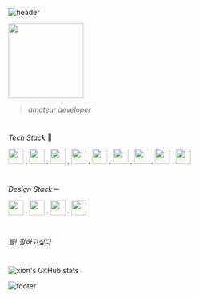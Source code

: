 ![header](https://capsule-render.vercel.app/api?type=waving&height=100&text=xion&fontAlign=95&fontAlignY=25&color=9d10f9&animation=twinkling&fontSize=20&fontColor=ffffff)

<img src="https://github.com/xion2664/icons/blob/main/palmtree_vaporwave.gif" width="150px">

> *amateur developer*

# 

*Tech Stack* 🔧

<img src="https://github.com/xion2664/icons/blob/main/c.svg" width="30px">  .  <img src="https://github.com/xion2664/icons/blob/main/c%2B%2B.svg" width="30px">  .  <img src="https://github.com/xion2664/icons/blob/main/java.svg" width="30px">  .  <img src="https://github.com/xion2664/icons/blob/main/python.svg" width="30px">  .  <img src="https://github.com/xion2664/icons/blob/main/html5.svg" height="30px">  .  <img src="https://github.com/xion2664/icons/blob/main/css3.svg" width="30px">  .  <img src="https://github.com/xion2664/icons/blob/main/js.svg" width="30px">  .  <img src="https://github.com/xion2664/icons/blob/main/mysql.svg" width="30px">  .  <img src="https://github.com/xion2664/icons/blob/main/opengl.svg" height="30px">

#

*Design Stack* ✏

<img src="https://github.com/xion2664/icons/blob/main/adobe%20photoshop.svg" width="30px">  ·  <img src="https://github.com/xion2664/icons/blob/main/adobe%20xd.svg" width="30px">  ·  <img src="https://github.com/xion2664/icons/blob/main/adobe%20premiere.svg" width="30px">  ·  <img src="https://github.com/xion2664/icons/blob/main/adobe%20illustrator.svg" width="30px">

#

*를! 잘하고싶다*

#

![xion's GitHub stats](https://github-readme-stats.vercel.app/api?username=xion2664&theme=midnight-purple&show_icons=true)

![footer](https://capsule-render.vercel.app/api?type=waving&height=100&fontAlign=70&fontAlignY=30&color=ff11ad&section=footer)
